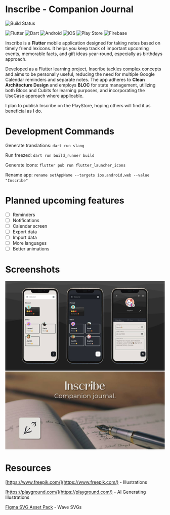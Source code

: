 # Inscribe - Companion Journal
![Build Status](https://app.bitrise.io/app/053180ea-3d4f-4655-b64c-b9fb9ab1d797/status.svg?token=lJlpdiRH-CJE_4oD8q0Fjw)

![Flutter](https://img.shields.io/badge/Flutter-%2302569B.svg?style=for-the-badge&logo=Flutter&logoColor=white)
![Dart](https://img.shields.io/badge/dart-%230175C2.svg?style=for-the-badge&logo=dart&logoColor=white)
![Android](https://img.shields.io/badge/Android-3DDC84?style=for-the-badge&logo=android&logoColor=white)
![iOS](https://img.shields.io/badge/iOS-000000?style=for-the-badge&logo=ios&logoColor=white)
![Play Store](https://img.shields.io/badge/Google_Play-414141?style=for-the-badge&logo=google-play&logoColor=white)
![Firebase](https://img.shields.io/badge/firebase-de4c12?style=for-the-badge&logo=firebase&logoColor=ffcd34)

Inscribe is a **Flutter** mobile application designed for taking notes based on timely friend lexicons. It helps you keep track of important upcoming events, memorable facts, and gift ideas year-round, especially as birthdays approach.

Developed as a Flutter learning project, Inscribe tackles complex concepts and aims to be personally useful, reducing the need for multiple Google Calendar reminders and separate notes. The app adheres to **Clean Architecture Design** and employs **BLOC** for state management, utilizing both Blocs and Cubits for learning purposes, and incorporating the UseCase approach where applicable.

I plan to publish Inscribe on the PlayStore, hoping others will find it as beneficial as I do.

# Development Commands

Generate translations: `dart run slang`

Run freezed: `dart run build_runner build`

Generate icons: `flutter pub run flutter_launcher_icons`

Rename app: `rename setAppName --targets ios,android,web --value "Inscribe"`

# Planned upcoming features
- [ ] Reminders
- [ ] Notifications
- [ ] Calendar screen
- [ ] Export data
- [ ] Import data
- [ ] More languages
- [ ] Better animations

# Screenshots

![Inscribe](assets/git_feature_image.jpg)
![Inscribe](assets/feature_graphic.jpg)


# Resources
[https://www.freepik.com/](https://www.freepik.com/) - Illustrations

[https://playground.com/](https://playground.com/) - AI Generating Illustrations

[Figma SVG Asset Pack](https://www.figma.com/file/qJfFm08K6qeLqT8enQNVer/Vector-Library---SVG-Assets-Pack-(Community)?type=design&mode=design&t=eGPguRAznDmO61Ju-0) - Wave SVGs
